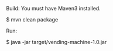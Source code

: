
Build: You must have Maven3 installed. 

$ mvn clean package

Run: 

$ java -jar target/vending-machine-1.0.jar